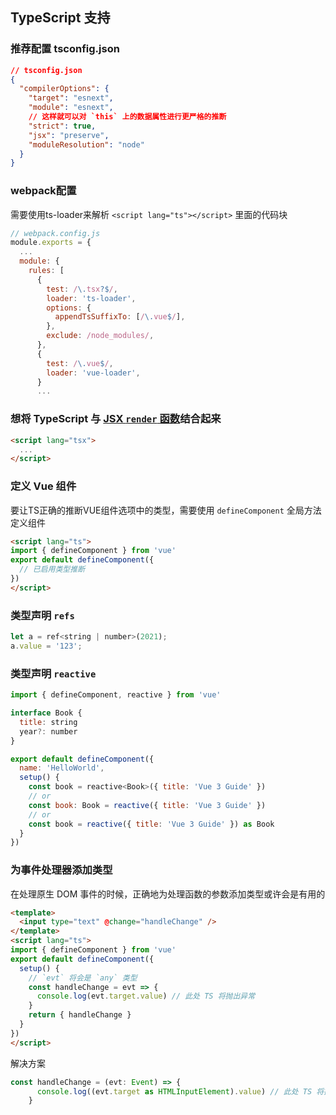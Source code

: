 ##  TypeScript 支持



### 推荐配置 tsconfig.json

```json
// tsconfig.json
{
  "compilerOptions": {
    "target": "esnext",
    "module": "esnext",
    // 这样就可以对 `this` 上的数据属性进行更严格的推断
    "strict": true,
    "jsx": "preserve",
    "moduleResolution": "node"
  }
}
```





### webpack配置

需要使用ts-loader来解析 `<script lang="ts"></script>` 里面的代码块

```js
// webpack.config.js
module.exports = {
  ...
  module: {
    rules: [
      {
        test: /\.tsx?$/,
        loader: 'ts-loader',
        options: {
          appendTsSuffixTo: [/\.vue$/],
        },
        exclude: /node_modules/,
      },
      {
        test: /\.vue$/,
        loader: 'vue-loader',
      }
      ...
```





### 想将 TypeScript 与 [JSX `render` 函数](https://v3.cn.vuejs.org/guide/render-function.html#jsx)结合起来

```html
<script lang="tsx">
  ...
</script>
```





###  定义 Vue 组件

要让TS正确的推断VUE组件选项中的类型，需要使用 `defineComponent` 全局方法定义组件

```html
<script lang="ts">
import { defineComponent } from 'vue'
export default defineComponent({
  // 已启用类型推断
})
</script>
```



### 类型声明 `refs`

```js
let a = ref<string | number>(2021);
a.value = '123';
```

### 类型声明 `reactive`

```js
import { defineComponent, reactive } from 'vue'

interface Book {
  title: string
  year?: number
}

export default defineComponent({
  name: 'HelloWorld',
  setup() {
    const book = reactive<Book>({ title: 'Vue 3 Guide' })
    // or
    const book: Book = reactive({ title: 'Vue 3 Guide' })
    // or
    const book = reactive({ title: 'Vue 3 Guide' }) as Book
  }
})
```





### 为事件处理器添加类型

在处理原生 DOM 事件的时候，正确地为处理函数的参数添加类型或许会是有用的



```html
<template>
  <input type="text" @change="handleChange" />
</template>
<script lang="ts">
import { defineComponent } from 'vue'
export default defineComponent({
  setup() {
    // `evt` 将会是 `any` 类型
    const handleChange = evt => {
      console.log(evt.target.value) // 此处 TS 将抛出异常
    }
    return { handleChange }
  }
})
</script>
```

解决方案

```js
const handleChange = (evt: Event) => {
      console.log((evt.target as HTMLInputElement).value) // 此处 TS 将抛出异常
    }
```









